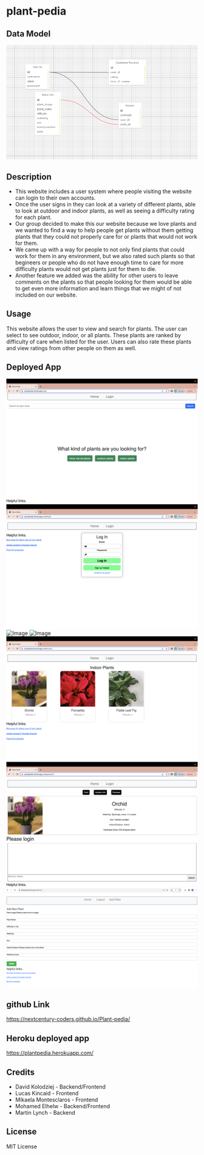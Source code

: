# plant-pedia

## Data Model

![Image](public/Images/project2_DataModel.png)

## Description

- This website includes a user system where people visiting the website can login to their own accounts.
- Once the user signs in they can look at a variety of different plants, able to look at outdoor and indoor plants, as well as seeing a difficulty rating for each plant.
- Our group decided to make this our website because we love plants and we wanted to find a way to help people get plants without them getting plants that they could not properly care for or plants that would not work for them.
- We came up with a way for people to not only find plants that could work for them in any environment, but we also rated such plants so that begineers or people who do not have enough time to care for more difficulty plants would not get plants just for them to die.
- Another feature we added was the ability for other users to leave comments on the plants so that people looking for them would be able to get even more information and learn things that we might of not included on our website.

## Usage

This website allows the user to view and search for plants. The user can select to see outdoor, indoor, or all plants. These plants are ranked by difficulty of care when listed for the user. Users can also rate these plants and view ratings from other people on them as well.

## Deployed App

![Image](public/Images/deployment1.png)
![Image](public/Images/deployment2.png)
![Image](public/Images/deployment3.png)
![Image](public/Images/deployment4.png)
![Image](public/Images/deployment5.png)
![Image](public/Images/deployment6.png)
![Image](public/Images/add_plant.png)

## github Link

https://nextcentury-coders.github.io/Plant-pedia/

## Heroku deployed app

https://plantpedia.herokuapp.com/

## Credits

- David Kolodziej - Backend/Frontend
- Lucas Kincaid - Frontend
- Mikaela Montesclaros - Frontend
- Mohamed Elhelw - Backend/Frontend
- Martin Lynch - Backend

## License

MIT License